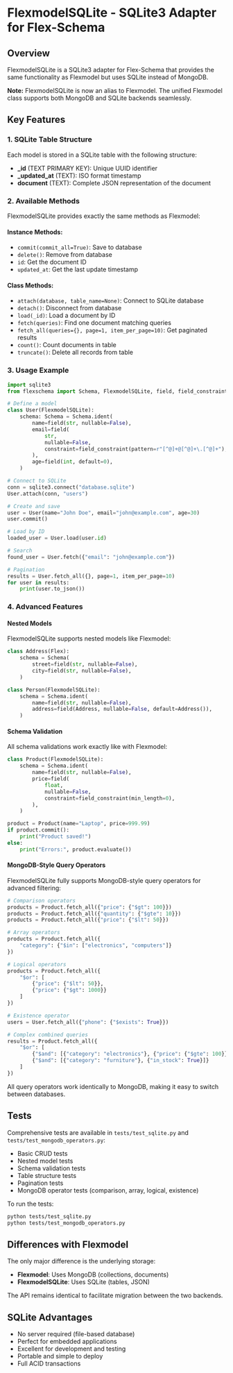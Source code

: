 # FlexmodelSQLite - SQLite3 Adapter for Flex-Schema

## Overview

FlexmodelSQLite is a SQLite3 adapter for Flex-Schema that provides the same functionality as Flexmodel but uses SQLite instead of MongoDB.

**Note:** FlexmodelSQLite is now an alias to Flexmodel. The unified Flexmodel class supports both MongoDB and SQLite backends seamlessly.

## Key Features

### 1. SQLite Table Structure

Each model is stored in a SQLite table with the following structure:
- **_id** (TEXT PRIMARY KEY): Unique UUID identifier
- **_updated_at** (TEXT): ISO format timestamp
- **document** (TEXT): Complete JSON representation of the document

### 2. Available Methods

FlexmodelSQLite provides exactly the same methods as Flexmodel:

#### Instance Methods:
- `commit(commit_all=True)`: Save to database
- `delete()`: Remove from database
- `id`: Get the document ID
- `updated_at`: Get the last update timestamp

#### Class Methods:
- `attach(database, table_name=None)`: Connect to SQLite database
- `detach()`: Disconnect from database
- `load(_id)`: Load a document by ID
- `fetch(queries)`: Find one document matching queries
- `fetch_all(queries={}, page=1, item_per_page=10)`: Get paginated results
- `count()`: Count documents in table
- `truncate()`: Delete all records from table

### 3. Usage Example

```python
import sqlite3
from flexschema import Schema, FlexmodelSQLite, field, field_constraint

# Define a model
class User(FlexmodelSQLite):
    schema: Schema = Schema.ident(
        name=field(str, nullable=False),
        email=field(
            str,
            nullable=False,
            constraint=field_constraint(pattern=r"[^@]+@[^@]+\.[^@]+"),
        ),
        age=field(int, default=0),
    )

# Connect to SQLite
conn = sqlite3.connect("database.sqlite")
User.attach(conn, "users")

# Create and save
user = User(name="John Doe", email="john@example.com", age=30)
user.commit()

# Load by ID
loaded_user = User.load(user.id)

# Search
found_user = User.fetch({"email": "john@example.com"})

# Pagination
results = User.fetch_all({}, page=1, item_per_page=10)
for user in results:
    print(user.to_json())
```

### 4. Advanced Features

#### Nested Models
FlexmodelSQLite supports nested models like Flexmodel:

```python
class Address(Flex):
    schema = Schema(
        street=field(str, nullable=False),
        city=field(str, nullable=False),
    )

class Person(FlexmodelSQLite):
    schema = Schema.ident(
        name=field(str, nullable=False),
        address=field(Address, nullable=False, default=Address()),
    )
```

#### Schema Validation
All schema validations work exactly like with Flexmodel:

```python
class Product(FlexmodelSQLite):
    schema = Schema.ident(
        name=field(str, nullable=False),
        price=field(
            float,
            nullable=False,
            constraint=field_constraint(min_length=0),
        ),
    )

product = Product(name="Laptop", price=999.99)
if product.commit():
    print("Product saved!")
else:
    print("Errors:", product.evaluate())
```

#### MongoDB-Style Query Operators

FlexmodelSQLite fully supports MongoDB-style query operators for advanced filtering:

```python
# Comparison operators
products = Product.fetch_all({"price": {"$gt": 100}})
products = Product.fetch_all({"quantity": {"$gte": 10}})
products = Product.fetch_all({"price": {"$lt": 50}})

# Array operators
products = Product.fetch_all({
    "category": {"$in": ["electronics", "computers"]}
})

# Logical operators
products = Product.fetch_all({
    "$or": [
        {"price": {"$lt": 50}},
        {"price": {"$gt": 1000}}
    ]
})

# Existence operator
users = User.fetch_all({"phone": {"$exists": True}})

# Complex combined queries
results = Product.fetch_all({
    "$or": [
        {"$and": [{"category": "electronics"}, {"price": {"$gte": 100}}]},
        {"$and": [{"category": "furniture"}, {"in_stock": True}]}
    ]
})
```

All query operators work identically to MongoDB, making it easy to switch between databases.

## Tests

Comprehensive tests are available in `tests/test_sqlite.py` and `tests/test_mongodb_operators.py`:
- Basic CRUD tests
- Nested model tests
- Schema validation tests
- Table structure tests
- Pagination tests
- MongoDB operator tests (comparison, array, logical, existence)

To run the tests:
```bash
python tests/test_sqlite.py
python tests/test_mongodb_operators.py
```

## Differences with Flexmodel

The only major difference is the underlying storage:
- **Flexmodel**: Uses MongoDB (collections, documents)
- **FlexmodelSQLite**: Uses SQLite (tables, JSON)

The API remains identical to facilitate migration between the two backends.

## SQLite Advantages

- No server required (file-based database)
- Perfect for embedded applications
- Excellent for development and testing
- Portable and simple to deploy
- Full ACID transactions
